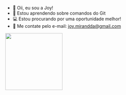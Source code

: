 - 💜 Oii, eu sou a Joy!
- 🌱 Estou aprendendo sobre comandos do Git
- 💻 Estou procurando por uma oportunidade melhor!
- 📲 Me contate pelo e-mail: joy.mirandda@gmail.com
 
</div>
 <a href="https://beacons.ai/joymirandda">
  <img height= "180em" src="https://github-readme-stats.vercel/api?username=joymirandda&show_icons=true&theme=dark&include_all_commits=true&count_private=true"/>
</div>
